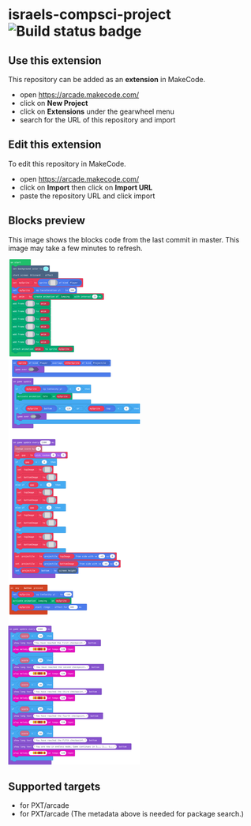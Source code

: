 # israels-compsci-project ![Build status badge](https://github.com/i-s-r-a-e-l/israels-compsci-project/workflows/MakeCode/badge.svg)



## Use this extension

This repository can be added as an **extension** in MakeCode.

* open https://arcade.makecode.com/
* click on **New Project**
* click on **Extensions** under the gearwheel menu
* search for the URL of this repository and import

## Edit this extension

To edit this repository in MakeCode.

* open https://arcade.makecode.com/
* click on **Import** then click on **Import URL**
* paste the repository URL and click import

## Blocks preview

This image shows the blocks code from the last commit in master.
This image may take a few minutes to refresh.

![A rendered view of the blocks](https://github.com/i-s-r-a-e-l/israels-compsci-project/raw/master/.makecode/blocks.png)

## Supported targets

* for PXT/arcade
* for PXT/arcade
(The metadata above is needed for package search.)

